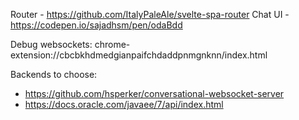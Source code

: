
Router - https://github.com/ItalyPaleAle/svelte-spa-router
Chat UI - https://codepen.io/sajadhsm/pen/odaBdd

Debug websockets:
chrome-extension://cbcbkhdmedgianpaifchdaddpnmgnknn/index.html

Backends to choose: 
- https://github.com/hsperker/conversational-websocket-server
- https://docs.oracle.com/javaee/7/api/index.html     
